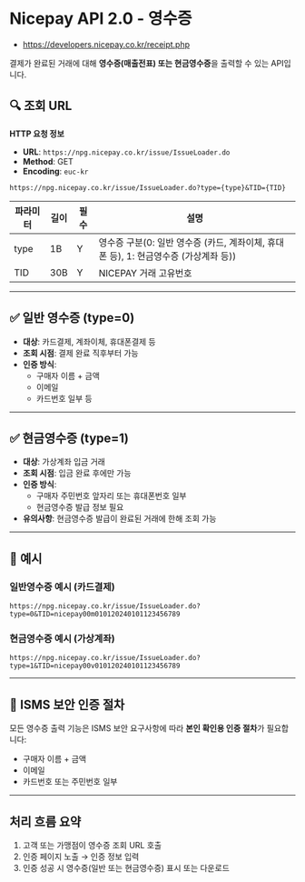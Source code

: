 # Nicepay API 2.0 - 영수증
- https://developers.nicepay.co.kr/receipt.php

결제가 완료된 거래에 대해 **영수증(매출전표) 또는 현금영수증**을 출력할 수 있는 API입니다.

## 🔍 조회 URL

**HTTP 요청 정보**
- **URL**: `https://npg.nicepay.co.kr/issue/IssueLoader.do`
- **Method**: GET
- **Encoding**: `euc-kr`

```
https://npg.nicepay.co.kr/issue/IssueLoader.do?type={type}&TID={TID}
```

| 파라미터 | 길이 | 필수 | 설명 |
|--------|------|------|------|
| type   | 1B  | Y | 영수증 구분(0: 일반 영수증 (카드, 계좌이체, 휴대폰 등), 1: 현금영수증 (가상계좌 등)) |
| TID    | 30B | Y | NICEPAY 거래 고유번호 |

---

## ✅ 일반 영수증 (type=0)

- **대상**: 카드결제, 계좌이체, 휴대폰결제 등
- **조회 시점**: 결제 완료 직후부터 가능
- **인증 방식**:
  - 구매자 이름 + 금액
  - 이메일
  - 카드번호 일부 등

---

## ✅ 현금영수증 (type=1)

- **대상**: 가상계좌 입금 거래
- **조회 시점**: 입금 완료 후에만 가능
- **인증 방식**:
  - 구매자 주민번호 앞자리 또는 휴대폰번호 일부
  - 현금영수증 발급 정보 필요
- **유의사항**: 현금영수증 발급이 완료된 거래에 한해 조회 가능

---

## 📂 예시

### 일반영수증 예시 (카드결제)

```
https://npg.nicepay.co.kr/issue/IssueLoader.do?type=0&TID=nicepay00m010120240101123456789
```

### 현금영수증 예시 (가상계좌)

```
https://npg.nicepay.co.kr/issue/IssueLoader.do?type=1&TID=nicepay00v010120240101123456789
```

---

## 🔐 ISMS 보안 인증 절차

모든 영수증 출력 기능은 ISMS 보안 요구사항에 따라 **본인 확인용 인증 절차**가 필요합니다:

- 구매자 이름 + 금액
- 이메일
- 카드번호 또는 주민번호 일부

---

## 처리 흐름 요약

1. 고객 또는 가맹점이 영수증 조회 URL 호출
2. 인증 페이지 노출 → 인증 정보 입력
3. 인증 성공 시 영수증(일반 또는 현금영수증) 표시 또는 다운로드
